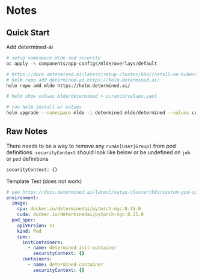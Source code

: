 # Notes

## Quick Start

Add determined-ai

```sh
# setup namespace mlde and security
oc apply -k components/app-configs/mlde/overlays/default
```

```sh
# https://docs.determined.ai/latest/setup-cluster/k8s/install-on-kubernetes.html
# helm repo add determined-ai https://helm.determined.ai/
helm repo add mlde https://helm.determined.ai/

# helm show values mlde/determined > scratch/values.yaml

# run helm install w/ values
helm upgrade --namespace mlde -i determined mlde/determined --values components/app-configs/mlde/base/helm-values.yaml
```

## Raw Notes

There needs to be a way to remove any `runAs[User|Group]` from pod definitions. `securityContext` should look like below or be undefined on `job` or `pod` definitions

```sh
securityContext: {}
```

Template Test (does not work)

```yaml
# see https://docs.determined.ai/latest/setup-cluster/k8s/custom-pod-specs.html
environment:
  image:
    cpu: docker.io/determinedai/pytorch-ngc:0.35.0
    cuda: docker.io/determinedai/pytorch-ngc:0.35.0
  pod_spec:
    apiVersion: v1
    kind: Pod
    spec:
      initContainers:
        - name: determined-init-container
          securityContext: {}
      containers:
        - name: determined-container
          securityContext: {}
```
